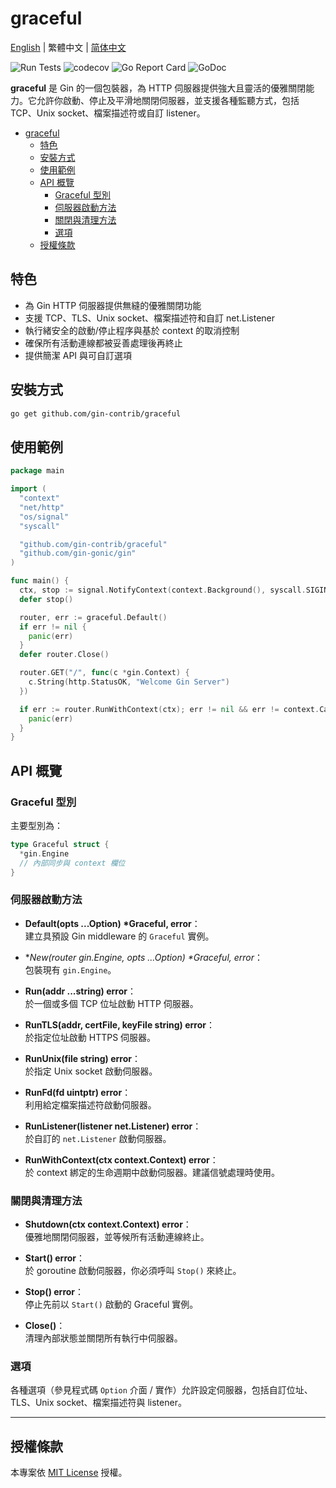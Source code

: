 # graceful

[English](README.md) | 繁體中文 | [简体中文](README.zh-cn.md)

![Run Tests](https://github.com/gin-contrib/graceful/actions/workflows/go.yml/badge.svg?branch=master)
![codecov](https://codecov.io/gh/gin-contrib/graceful/branch/master/graph/badge.svg)
![Go Report Card](https://goreportcard.com/badge/github.com/gin-contrib/graceful)
![GoDoc](https://godoc.org/github.com/gin-contrib/graceful?status.svg)

**graceful** 是 Gin 的一個包裝器，為 HTTP 伺服器提供強大且靈活的優雅關閉能力。它允許你啟動、停止及平滑地關閉伺服器，並支援各種監聽方式，包括 TCP、Unix socket、檔案描述符或自訂 listener。

- [graceful](#graceful)
  - [特色](#特色)
  - [安裝方式](#安裝方式)
  - [使用範例](#使用範例)
  - [API 概覽](#api-概覽)
    - [Graceful 型別](#graceful-型別)
    - [伺服器啟動方法](#伺服器啟動方法)
    - [關閉與清理方法](#關閉與清理方法)
    - [選項](#選項)
  - [授權條款](#授權條款)

## 特色

- 為 Gin HTTP 伺服器提供無縫的優雅關閉功能
- 支援 TCP、TLS、Unix socket、檔案描述符和自訂 net.Listener
- 執行緒安全的啟動/停止程序與基於 context 的取消控制
- 確保所有活動連線都被妥善處理後再終止
- 提供簡潔 API 與可自訂選項

## 安裝方式

```bash
go get github.com/gin-contrib/graceful
```

## 使用範例

```go
package main

import (
  "context"
  "net/http"
  "os/signal"
  "syscall"

  "github.com/gin-contrib/graceful"
  "github.com/gin-gonic/gin"
)

func main() {
  ctx, stop := signal.NotifyContext(context.Background(), syscall.SIGINT, syscall.SIGTERM)
  defer stop()

  router, err := graceful.Default()
  if err != nil {
    panic(err)
  }
  defer router.Close()

  router.GET("/", func(c *gin.Context) {
    c.String(http.StatusOK, "Welcome Gin Server")
  })

  if err := router.RunWithContext(ctx); err != nil && err != context.Canceled {
    panic(err)
  }
}
```

## API 概覽

### Graceful 型別

主要型別為：

```go
type Graceful struct {
  *gin.Engine
  // 內部同步與 context 欄位
}
```

### 伺服器啟動方法

- **Default(opts ...Option) \*Graceful, error**：  
  建立具預設 Gin middleware 的 `Graceful` 實例。

- **New(router *gin.Engine, opts ...Option) \*Graceful, error**：  
  包裝現有 `gin.Engine`。

- **Run(addr ...string) error**：  
  於一個或多個 TCP 位址啟動 HTTP 伺服器。

- **RunTLS(addr, certFile, keyFile string) error**：  
  於指定位址啟動 HTTPS 伺服器。

- **RunUnix(file string) error**：  
  於指定 Unix socket 啟動伺服器。

- **RunFd(fd uintptr) error**：  
  利用給定檔案描述符啟動伺服器。

- **RunListener(listener net.Listener) error**：  
  於自訂的 `net.Listener` 啟動伺服器。

- **RunWithContext(ctx context.Context) error**：  
  於 context 綁定的生命週期中啟動伺服器。建議信號處理時使用。

### 關閉與清理方法

- **Shutdown(ctx context.Context) error**：  
  優雅地關閉伺服器，並等候所有活動連線終止。

- **Start() error**：  
  於 goroutine 啟動伺服器，你必須呼叫 `Stop()` 來終止。

- **Stop() error**：  
  停止先前以 `Start()` 啟動的 Graceful 實例。

- **Close()**：  
  清理內部狀態並關閉所有執行中伺服器。

### 選項

各種選項（參見程式碼 `Option` 介面 / 實作）允許設定伺服器，包括自訂位址、TLS、Unix socket、檔案描述符與 listener。

---

## 授權條款

本專案依 [MIT License](LICENSE) 授權。
